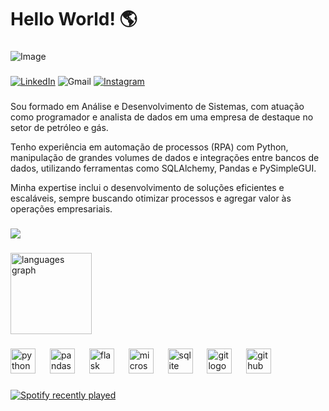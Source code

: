 # Hello World! 🌎

###

![Image](https://user-images.githubusercontent.com/74038190/240304586-d48893bd-0757-481c-8d7e-ba3e163feae7.png)

###

[![LinkedIn](https://img.shields.io/static/v1?message=LinkedIn&logo=linkedin&label=&color=0077B5&logoColor=white&labelColor=&style=for-the-badge)](https://www.linkedin.com/in/deeerick/)
![Gmail](https://img.shields.io/static/v1?message=Gmail&logo=gmail&label=&color=D14836&logoColor=white&labelColor=&style=for-the-badge)
[![Instagram](https://img.shields.io/static/v1?message=Instagram&logo=instagram&label=&color=E4405F&logoColor=white&labelColor=&style=for-the-badge)](https://www.instagram.com/_Deeerick)

###

Sou formado em Análise e Desenvolvimento de Sistemas, com atuação como programador e analista de dados em uma empresa de destaque no setor de petróleo e gás.

Tenho experiência em automação de processos (RPA) com Python, manipulação de grandes volumes de dados e integrações entre bancos de dados, utilizando ferramentas como SQLAlchemy, Pandas e PySimpleGUI.  

Minha expertise inclui o desenvolvimento de soluções eficientes e escaláveis, sempre buscando otimizar processos e agregar valor às operações empresariais.

###

<div align="">
  <img src="https://github-readme-streak-stats.herokuapp.com/?user=Deeerick&theme=dracula&hide_border=false"/>
</div>

###

<div align="">
  <img src="https://github-readme-stats.vercel.app/api/top-langs?username=Deeerick&locale=pt-br&hide_title=false&layout=compact&card_width=320&langs_count=5&theme=dracula&hide_border=false&exclude_repo=github-readme-stats" height="130" alt="languages graph"/>
</div>

###

<div align="">
  <img src="https://cdn.jsdelivr.net/gh/devicons/devicon/icons/python/python-original.svg" height="40" alt="python logo"  />
  <img width="15" />
  <img src="https://cdn.simpleicons.org/pandas/150458" height="40" alt="pandas logo"  />
  <img width="15" />
  <img src="https://cdn.jsdelivr.net/gh/devicons/devicon/icons/flask/flask-original.svg" height="40" alt="flask logo"  />
  <img width="15" />
  <img src="https://cdn.jsdelivr.net/gh/devicons/devicon/icons/microsoftsqlserver/microsoftsqlserver-plain.svg" height="40" alt="microsoftsqlserver logo"  />
  <img width="15" />
  <img src="https://cdn.jsdelivr.net/gh/devicons/devicon/icons/sqlite/sqlite-original.svg" height="40" alt="sqlite logo"  />
  <img width="15" />
  <img src="https://cdn.simpleicons.org/git/F05032" height="40" alt="git logo"  />
  <img width="15" />
  <img src="https://skillicons.dev/icons?i=github" height="40" alt="github logo"  />
</div>

<!-- ###

<div align="">
  <img src="https://profile-counter.glitch.me/Deeerick/count.svg?"  />
</div> -->

###

<div align="">
  <a href="https://open.spotify.com/user/Derick">
    <img src="https://spotify-recently-played-readme.vercel.app/api?user=dericksoares&count=5&unique=false" alt="Spotify recently played"  />
  </a>
</div>

###
